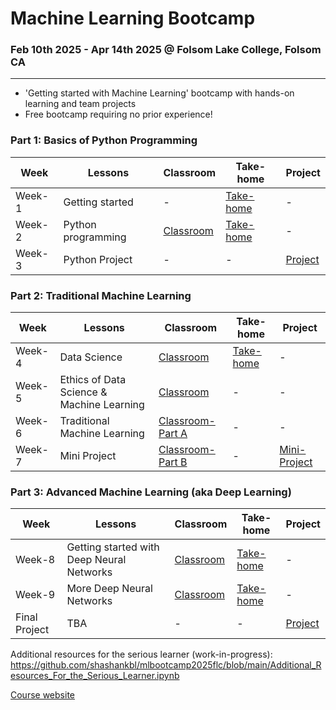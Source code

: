 # Machine Learning Bootcamp
### Feb 10th 2025 - Apr 14th 2025 @ Folsom Lake College, Folsom CA
---
- 'Getting started with Machine Learning' bootcamp with hands-on learning and team projects
- Free bootcamp requiring no prior experience!

### Part 1: Basics of Python Programming
| Week | Lessons | Classroom | Take-home | Project |
|----|----|----|----|----|
| Week-1 | Getting started | - | [Take-home](https://github.com/shashankbl/mlbootcamp2025flc/blob/main/1_Basics_GettingStartedWithProgramming.ipynb) | - |
| Week-2 | Python programming | [Classroom](https://github.com/shashankbl/mlbootcamp2025flc/blob/main/2_Basics_PythonProgramming.ipynb) | [Take-home](https://github.com/shashankbl/mlbootcamp2025flc/blob/main/2_Basics_PythonProgramming_Takehome.ipynb) | - |
| Week-3 | Python Project | - | - | [Project](https://github.com/shashankbl/mlbootcamp2025flc/blob/main/3_Basics_PythonProject.ipynb) |


### Part 2: Traditional Machine Learning
| Week | Lessons | Classroom | Take-home | Project |
|----|----|----|----|----|
| Week-4 | Data Science | [Classroom](https://github.com/shashankbl/mlbootcamp2025flc/blob/main/4_DataScience_Intro.ipynb) | [Take-home](https://github.com/shashankbl/mlbootcamp2025flc/blob/main/4_DataScience_TakeHome.ipynb) | - |
| Week-5 | Ethics of Data Science & Machine Learning | [Classroom](https://github.com/shashankbl/mlbootcamp2025flc/blob/main/5_GettingStartedWithDataScience_EthicsOfDSML.ipynb) | - | - |
| Week-6 | Traditional Machine Learning | [Classroom-Part A](https://github.com/shashankbl/mlbootcamp2025flc/blob/main/6_MachineLearning_Intro.ipynb) | - | - |
| Week-7 | Mini Project | [Classroom-Part B]() | - | [Mini-Project]() |


### Part 3: Advanced Machine Learning (aka Deep Learning)
| Week | Lessons | Classroom | Take-home | Project |
|----|----|----|----|----|
| Week-8 | Getting started with Deep Neural Networks | [Classroom]() | [Take-home]() | - |
| Week-9 | More Deep Neural Networks | [Classroom]() | [Take-home]() | - |
| Final Project | TBA | - | - | [Project]() |


Additional resources for the serious learner (work-in-progress):
https://github.com/shashankbl/mlbootcamp2025flc/blob/main/Additional_Resources_For_the_Serious_Learner.ipynb

[Course website](https://sites.google.com/view/mlbootcamp2025flc)
